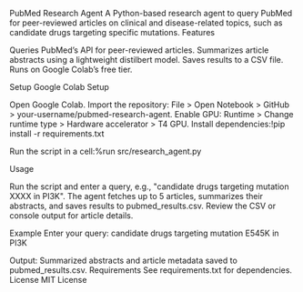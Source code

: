 PubMed Research Agent
A Python-based research agent to query PubMed for peer-reviewed articles on clinical and disease-related topics, such as candidate drugs targeting specific mutations.
Features

Queries PubMed’s API for peer-reviewed articles.
Summarizes article abstracts using a lightweight distilbert model.
Saves results to a CSV file.
Runs on Google Colab’s free tier.

Setup
Google Colab Setup

Open Google Colab.
Import the repository: File > Open Notebook > GitHub > your-username/pubmed-research-agent.
Enable GPU: Runtime > Change runtime type > Hardware accelerator > T4 GPU.
Install dependencies:!pip install -r requirements.txt


Run the script in a cell:%run src/research_agent.py



Usage

Run the script and enter a query, e.g., "candidate drugs targeting mutation XXXX in PI3K".
The agent fetches up to 5 articles, summarizes their abstracts, and saves results to pubmed_results.csv.
Review the CSV or console output for article details.

Example
Enter your query: candidate drugs targeting mutation E545K in PI3K

Output: Summarized abstracts and article metadata saved to pubmed_results.csv.
Requirements
See requirements.txt for dependencies.
License
MIT License
